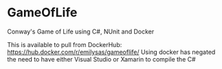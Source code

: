 # GameOfLife
Conway's Game of Life using C#, NUnit and Docker

This is available to pull from DockerHub: https://hub.docker.com/r/emilysas/gameoflife/
Using docker has negated the need to have either Visual Studio or Xamarin to compile the C#
